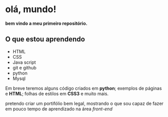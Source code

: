 # olá, mundo!

**bem vindo a meu primeiro repositório.**

## O que estou aprendendo

- HTML
- CSS
- Java script
- git e github
- python
- Mysql

 Em breve teremos alguns código criados em **python**; exemplos de páginas e **HTML**; folhas de estilos em **CSS3** e muito mais. 

 pretendo criar um portifólio bem legal, mostrando o que sou capaz de fazer em pouco tempo de aprendizado na área _front-end_  

